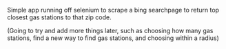 Simple app running off selenium to scrape a bing searchpage to return top closest gas stations to that zip code.

(Going to try and add more things later, such as choosing how many gas stations, find a new way to find gas stations, and choosing within a radius)
